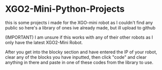 # XGO2-Mini-Python-Projects
this is some projects i made for the XGO-mini robot as I couldn't find any public so here's a library of ones ive already made, but ill upload to github

(IMPORTANT) I am unsure if this works with any of their other robots as I only have the latest XGO2-Mini Robot.

After you get into the blocky section and have entered the IP of your robot, clear any of the blocks you have inputted, then click "code" and clear anything in there and paste in one of these codes from the library to use.
